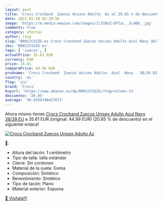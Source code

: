 ```yaml
---
layout: post
title: 'Crocs Crocband  Zuecos Unisex Adulto  Az al 20.85 % de descuento'
date: 2021-02-28 03:29:56
image: 'https://m.media-amazon.com/images/I/31BoZ-DftuL._SL400_.jpg'
comments: true
category: ofertas
author: ring
slug: 'B002JCSSZG-es Crocs Crocband Zuecos Unisex Adulto Azul Navy 38/39 EU'
sku: 'B002JCSSZG-es'
tags: [ 'zuecos', ]
actualPrice: 35.61 EUR
currency: EUR
price: 35.61
comparePrice: 44.99 EUR
prodname: 'Crocs Crocband  Zuecos Unisex Adulto  Azul  Navy   38/39 EU'
country: 'es'
flag: '🇪🇸'
brand: 'Crocs'
buyurl: 'https://www.amazon.es/dp/B002JCSSZG/?tag=tolees-21'
descuento: '20.85'
average: '30.4559748427673'
---
```


Ahora mismo tienes [Crocs Crocband  Zuecos Unisex Adulto  Azul  Navy   38/39 EU](https://www.amazon.es/dp/B002JCSSZG/?tag=tolees-21) a 35.61 EUR (original: 44.99 EUR) (20.85 %  de descuento) en el siguiente enlace!

[![Crocs Crocband  Zuecos Unisex Adulto  Az](https://m.media-amazon.com/images/I/31BoZ-DftuL._SL400_.jpg)](https://www.amazon.es/dp/B002JCSSZG/?tag=tolees-21)

🔎:

- Altura del tacón: 1 centímetro
- Tipo de talla: talla estándar
- Cierre: Sin cordones
- Material de la suela: Goma
- Composición: Sintético
- Revestimiento: Sintético
- Tipo de tacón: Plano
- Material exterior: Espuma

[🛒 Visítala!!!](https://www.amazon.es/dp/B002JCSSZG/?tag=tolees-21)
